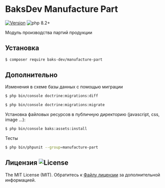 # BaksDev Manufacture Part

[![Version](https://img.shields.io/badge/version-7.0.16-blue)](https://github.com/baks-dev/manufacture-part/releases)
![php 8.2+](https://img.shields.io/badge/php-min%208.1-red.svg)

Модуль производства партий продукции

## Установка

``` bash
$ composer require baks-dev/manufacture-part
```

## Дополнительно

Изменения в схеме базы данных с помощью миграции

``` bash
$ php bin/console doctrine:migrations:diff

$ php bin/console doctrine:migrations:migrate
```

Установка файловых ресурсов в публичную директорию (javascript, css, image ...):

``` bash
$ php bin/console baks:assets:install
```

Тесты

``` bash
$ php bin/phpunit --group=manufacture-part
```

## Лицензия ![License](https://img.shields.io/badge/MIT-green)

The MIT License (MIT). Обратитесь к [Файлу лицензии](LICENSE.md) за дополнительной информацией.

